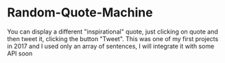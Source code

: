 # Random-Quote-Machine
You can display a different "inspirational" quote, just clicking on quote and then tweet it, clicking the button "Tweet".
This was one of my first projects in 2017 and I used only an array of sentences, I will integrate it with some API soon
 
